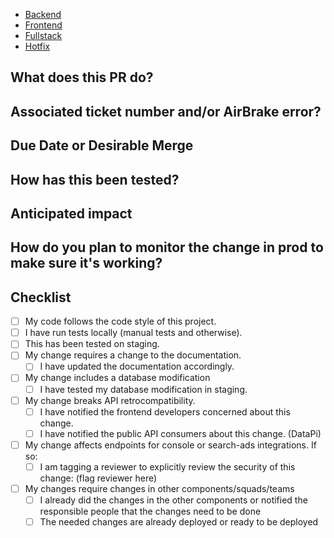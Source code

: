 <!-- Please go the the `Preview` tab and select the appropriate sub-template: -->

* [Backend](?expand=1&template=backend_template.md)
* [Frontend](?expand=1&template=frontend_template.md)
* [Fullstack](?expand=1&template=fullstack_template.md)
* [Hotfix](?expand=1&template=hotfix_template.md)

<!-- OR, remove the lines above and use the standard template below -->
<!--- Provide a general summary of your changes in the Title above -->
<!-- This is a template, feel free to remove unused sections or add information you think it's needed -->

## What does this PR do?
<!--- Describe your changes in detail. Explain the process which led you to decide to do the change as you did -->

## Associated ticket number and/or AirBrake error?
<!--- If this has a related ticket/task, add it here -->
<!--- Also add any AirBrake errors that will be fixed by this -->

## Due Date or Desirable Merge
<!-- If you have an idea of the urgency of the PR or would like to inform the reviewers of when you would like to get answers -->
<!-- Be reasonable and keep in mind that people will not be obligated to answer in your time, but this can be helpful to prioritize reviews -->
<!-- For example: Needs to be merged before 2024-02-29 | I would like to merge this sometime in the next two weeks | This is super urgent and is blocking this other task, please review ASAP -->

## How has this been tested?
<!--- Please describe in detail how you tested your changes. -->
<!--- Include details of your testing environment, and the tests you ran to -->
<!--- see how your change affects other areas of the code, etc. -->
<!--- If you did not add automated tests covering your changes, explain why -->

## Anticipated impact
<!--- What do you expect this change will impact? Does some other repo also need to be changed? -->
<!--- Does your change include a database modification? Can it be deployed without downtime? -->
<!--- Does it require a cache version bump? -->

## How do you plan to monitor the change in prod to make sure it's working?
<!--- What logs can you monitor once it's in prod -->
<!--- Which changes do you plan to see in prod that will let you know the change works as expected -->
<!--- Which instrumentation have you included to help monitoring and checking the changes -->
<!--- What kind of test can you run in prod (if any) to make sure it's working -->

## Checklist
<!--- Go over all the following points, and put an `x` in all the boxes that apply. -->
<!--- If one or more lines do not apply, use ~ to ~strikethrough~ the whole line -->
<!--- If you're unsure about any of these, don't hesitate to ask. We're here to help! -->
- [ ] My code follows the code style of this project.
- [ ] I have run tests locally (manual tests and otherwise).
- [ ] This has been tested on staging.
- [ ] My change requires a change to the documentation.
  - [ ] I have updated the documentation accordingly.
- [ ] My change includes a database modification
  - [ ] I have tested my database modification in staging.
- [ ] My change breaks API retrocompatibility.
  - [ ] I have notified the frontend developers concerned about this change.
  - [ ] I have notified the public API consumers about this change. (DataPi)
- [ ] My change affects endpoints for console or search-ads integrations. If so:
  - [ ] I am tagging a reviewer to explicitly review the security of this change: (flag reviewer here)
- [ ] My changes require changes in other components/squads/teams
  - [ ] I already did the changes in the other components or notified the responsible people that the changes need to be done
  - [ ] The needed changes are already deployed or ready to be deployed
